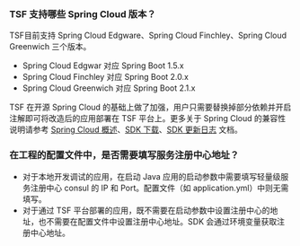 ### TSF 支持哪些 Spring Cloud 版本？
TSF目前支持 Spring Cloud Edgware、Spring Cloud Finchley、Spring Cloud Greenwich 三个版本。
- Spring Cloud Edgwar 对应 Spring Boot 1.5.x
- Spring Cloud Finchley 对应 Spring Boot 2.0.x
- Spring Cloud Greenwich 对应 Spring Boot 2.1.x

TSF 在开源 Spring Cloud 的基础上做了加强，用户只需要替换掉部分依赖并开启注解即可将改造后的应用部署在 TSF 平台上。更多关于 Spring Cloud 的兼容性说明请参考 [Spring Cloud 概述](https://cloud.tencent.com/document/product/649/36285)、[SDK 下载](https://cloud.tencent.com/document/product/649/20231)、[SDK 更新日志](https://cloud.tencent.com/document/product/649/38982) 文档。


### 在工程的配置文件中，是否需要填写服务注册中心地址？

- 对于本地开发调试的应用，在启动 Java 应用的启动参数中需要填写轻量级服务注册中心 consul 的 IP 和 Port。配置文件（如 application.yml）中则无需填写。
- 对于通过 TSF 平台部署的应用，既不需要在启动参数中设置注册中心的地址，也不需要在配置文件中设置注册中心地址。SDK 会通过环境变量获取注册中心地址。

